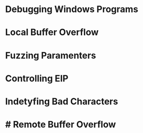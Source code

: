 # Debugging Windows Programs
	


# Local Buffer Overflow

# Fuzzing Paramenters



# Controlling EIP



# Indetyfing Bad Characters



# 



# 


# # Remote Buffer Overflow

# 



# 



# 